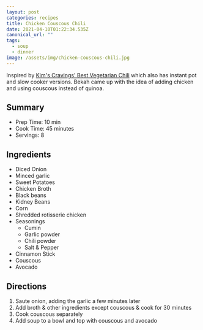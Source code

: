 ```yaml
---
layout: post
categories: recipes
title: Chicken Couscous Chili
date: 2021-04-10T01:22:34.535Z
canonical_url: ""
tags:
  - soup
  - dinner
image: /assets/img/chicken-couscous-chili.jpg
---
```

Inspired by [Kim's Cravings' Best Vegetarian Chili](https://www.kimscravings.com/best-ever-vegan-quinoa-chili/) which also has instant pot and slow cooker versions. Bekah came up with the idea of adding chicken and using couscous instead of quinoa.

## Summary

- Prep Time: 10 min
- Cook Time: 45 minutes
- Servings: 8

## Ingredients

* Diced Onion
* Minced garlic
* Sweet Potatoes
* Chicken Broth
* Black beans
* Kidney Beans
* Corn
* Shredded rotisserie chicken
* Seasonings
  * Cumin
  * Garlic powder
  * Chili powder
  * Salt & Pepper
* Cinnamon Stick
* Couscous
* Avocado

## Directions

1. Saute onion, adding the garlic a few minutes later
1. Add broth & other ingredients except couscous & cook for 30 minutes
1. Cook couscous separately
1. Add soup to a bowl and top with couscous and avocado
